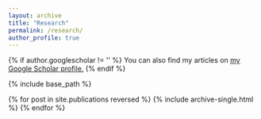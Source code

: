 ```yaml
---
layout: archive
title: "Research"
permalink: /research/
author_profile: true
---
```


{% if author.googlescholar != '' %}
  You can also find my articles on <u><a href="{{author.googlescholar}}">my Google Scholar profile</a>.</u>
{% endif %}

{% include base_path %}

{% for post in site.publications reversed %}
  {% include archive-single.html %}
{% endfor %}
